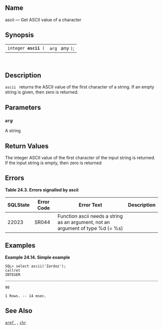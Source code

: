 <div>

<div>

</div>

<div>

## Name

ascii — Get ASCII value of a character

</div>

<div>

## Synopsis

<div>

|                           |                 |
|---------------------------|-----------------|
| `integer `**`ascii`**` (` | `arg ` any `)`; |

<div>

 

</div>

</div>

</div>

<div>

## Description

`ascii ` returns the ASCII value of the first character of a string. If
an empty string is given, then zero is returned.

</div>

<div>

## Parameters

<div>

### *`arg `*

A <span class="type">string </span>

</div>

</div>

<div>

## Return Values

The <span class="type">integer </span> ASCII value of the first
character of the input string is returned. If the input string is empty,
then zero is returned

</div>

<div>

## Errors

<div>

**Table 24.3. Errors signalled by ascii**

<div>

| SQLState                              | Error Code                            | Error Text                                                                                                      | Description |
|---------------------------------------|---------------------------------------|-----------------------------------------------------------------------------------------------------------------|-------------|
| <span class="errorcode">22023 </span> | <span class="errorcode">SR044 </span> | <span class="errortext">Function ascii needs a string as an argument, not an argument of type %d (= %s) </span> |             |

</div>

</div>

  

</div>

<div>

## Examples

<div>

**Example 24.14. Simple example**

<div>

``` screen
SQL> select ascii('Zardoz');
callret
INTEGER
_______________________________________________________________________________

90

1 Rows. -- 14 msec.
```

</div>

</div>

  

</div>

<div>

## See Also

<a href="fn_aref.html" class="link" title="aref"><code
class="function">aref </code></a> ,
<a href="fn_chr.html" class="link" title="chr"><code
class="function">chr</code></a>

</div>

</div>
